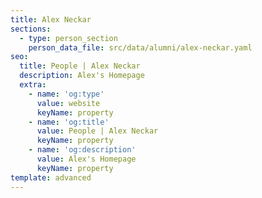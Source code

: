 ```yaml
---
title: Alex Neckar
sections:
  - type: person_section
    person_data_file: src/data/alumni/alex-neckar.yaml
seo:
  title: People | Alex Neckar
  description: Alex's Homepage
  extra:
    - name: 'og:type'
      value: website
      keyName: property
    - name: 'og:title'
      value: People | Alex Neckar
      keyName: property
    - name: 'og:description'
      value: Alex's Homepage
      keyName: property
template: advanced
---
```

